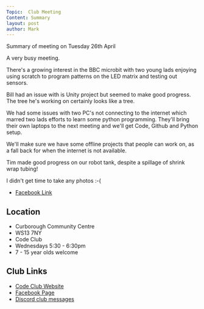 ```yaml
---
Topic:  Club Meeting
Content: Summary
layout: post
author: Mark
---
```

Summary of  meeting on Tuesday 26th April

A very busy meeting. 

There's a growing interest in the BBC microbit with two young lads enjoying using scratch to program patterns on the LED matrix and testing out sensors.

Bill had an issue with is Unity project but seemed to make good progress. The tree he's working on certainly looks like a tree.

We had some issues with two PC's not connecting to the internet which marred two lads efforts to learn some python programming. They'll bring their own laptops to the next meeting and we'll get Code, Github and Python setup.

We'll make sure we have some offline projects that people can work on, as a fall back for when the internet is not available.

Tim made good progress on our robot tank, despite a spillage of shrink wrap tubing!

I didn't get time to take any photos :-(



* [Facebook Link](https://www.facebook.com/1481985248595237/posts/4808903852570010/)

## Location

* Curborough Community Centre
* WS13 7NY
* Code Club
* Wednesdays 5:30 - 6:30pm
* 7 - 15 year olds welcome

## Club Links

* [Code Club Website](https://lichfield-code-club.github.io/)
* [Facebook Page](https://www.facebook.com/LichfieldCoders)
* [Discord club messages](https://discord.gg/szz6xGK)
